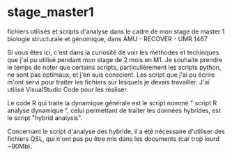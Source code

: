 # stage_master1
fichiers utilisés et scripts d'analyse dans le cadre de mon stage de master 1 biologie structurale et génomique, dans AMU - RECOVER - UMR 1467


Si vous êtes ici, c'est dans la curiosité de voir les méthodes et techinques que j'ai pu utilisé pendant mon stage de 2 mois en M1.
Je souhaite prendre le temps de noter que certains scripts, particulièrement les scripts python, ne sont pas optimaux, et j'en suis conscient. Les script que j'ai pu écrire m'ont servi pour traiter les fichiers sur lesquels je devais travailler. J'ai utilisé VisualStudio Code pour les réaliser.

Le code R qui traite la dynamique générale est le script nommé " script R analyse dynamique ", celui permettant de traiter les données hybrides, est le script "hybrid analysis".

Concernant le script d'analyse des hybride, il a été nécessaire d'utiliser des fichiers QSL, qui n'ont pas pu être mis dans les documents (car trop lourd ~90Mb). 
